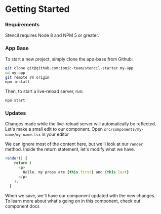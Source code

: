 # Getting Started

### Requirements

Stencil requires Node 8 and NPM 5 or greater.


### App Base

To start a new project, simply clone the app-base from Github:

```bash
git clone git@github.com:ionic-team/stencil-starter my-app
cd my-app
git remote rm origin
npm install
```

Then, to start a live-reload server, run:

```bash
npm start
```

### Updates

Changes made while the live-reload server will automatically be reflected. Let's make a small edit to our component. Open `src/components/my-name/my-name.tsx` in your editor

We can ignore most of the content here, but we'll look at our `render` method. Inside the return statement, let's modify what we have.

```typescript
render() {
    return (
      <p>
        Hello, my props are {this.first} and {this.last}
      </p>
    );
  }

```

When we save, we'll have our component updated with the new changes. To learn more about what's going on in this component, check out               <stencil-route-link url="/components" router="#router"  custom="true">component docs</stencil-route-link>

